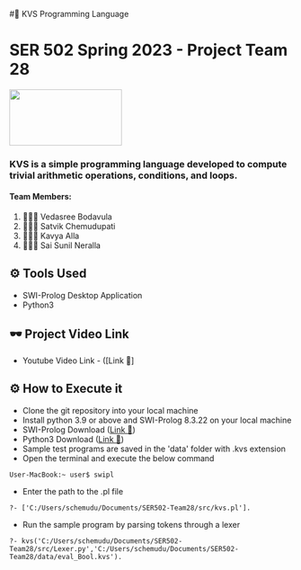 #🦚 KVS Programming Language
# SER 502 Spring 2023 - Project Team 28

<img src="https://user-images.githubusercontent.com/112653251/235284216-559955d9-d1cb-4987-a5a8-337b09b8ebf2.jpg"
     width="200" height="100" />



### KVS is a simple programming language developed to compute trivial arithmetic operations, conditions, and loops.

#### Team Members:
1. 👨🏻‍💻 Vedasree Bodavula
2. 👩🏻‍💻 Satvik Chemudupati
3. 👩🏻‍💻 Kavya Alla
4. 👨🏻‍💻 Sai Sunil Neralla

## ⚙ Tools Used
- SWI-Prolog Desktop Application
- Python3

## 🕶 Project Video Link

- Youtube Video Link - ([Link 🚀]

## ⚙ How to Execute it

- Clone the git repository into your local machine
- Install python 3.9 or above and SWI-Prolog 8.3.22 on your local machine
- SWI-Prolog Download ([Link 🚀](https://www.swi-prolog.org/Download.html))
- Python3 Download ([Link 🚀](https://www.python.org/downloads/))
- Sample test programs are saved in the 'data' folder with .kvs extension
- Open the terminal and execute the below command
```
User-MacBook:~ user$ swipl
```
- Enter the path to the .pl file
```
?- ['C:/Users/schemudu/Documents/SER502-Team28/src/kvs.pl']. 
```
- Run the sample program by parsing tokens through a lexer
```
?- kvs('C:/Users/schemudu/Documents/SER502-Team28/src/Lexer.py','C:/Users/schemudu/Documents/SER502-Team28/data/eval_Bool.kvs').
```

